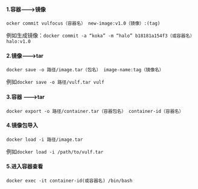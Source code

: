 #### 1.容器--->镜像
```docker
ocker commit vulfocus（容器名） new-image:v1.0（镜像）:(tag)
```

例如生成镜像：`docker commit -a “koka” -m “halo” b18181a154f3（或容器名） halo:v1.0`

#### 2.镜像--->tar
```docker
docker save -o 路径/image.tar（包名） image-name:tag（镜像名）
```
例如`docker save -o 路径/vulf.tar vulf`
#### 3.容器 --->tar

```docker
docker export -o 路径/container.tar（容器包名） container-id（容器名）
```
#### 4.镜像包导入
```docker
docker load -i 路径/image.tar
```
例如`docker load -i /path/to/vulf.tar`

#### 5.进入容器查看
`docker exec -it container-id(或容器名) /bin/bash`
